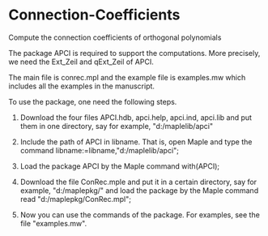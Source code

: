 # Connection-Coefficients
Compute the connection coefficients of orthogonal polynomials

The package APCI is required to support the computations.
More precisely, we need the Ext_Zeil and qExt_Zeil of APCI.

The main file is conrec.mpl and the example file is examples.mw which
includes all the examples in the manuscript.

To use the package, one need the following steps.

1. Download the four files APCI.hdb, apci.help, apci.ind, apci.lib and put them in one directory, say for example, "d:/maplelib/apci"

2. Include the path of APCI in libname. That is, open Maple and type the command 
        libname:=libname,"d:/maplelib/apci";

3. Load the package APCI by the Maple command 
        with(APCI);

4. Download the file ConRec.mple and put it in a certain directory, say for example, "d:/maplepkg/" and load the package by the Maple command
        read "d:/maplepkg/ConRec.mpl";
        
5. Now you can use the commands of the package. For examples, see the file "examples.mw".
